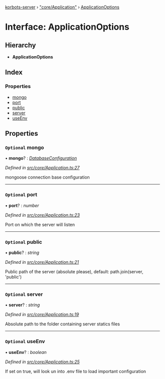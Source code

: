 [korbots-server](../README.md) › ["core/Application"](../modules/_core_application_.md) › [ApplicationOptions](_core_application_.applicationoptions.md)

# Interface: ApplicationOptions

## Hierarchy

* **ApplicationOptions**

## Index

### Properties

* [mongo](_core_application_.applicationoptions.md#optional-mongo)
* [port](_core_application_.applicationoptions.md#optional-port)
* [public](_core_application_.applicationoptions.md#optional-public)
* [server](_core_application_.applicationoptions.md#optional-server)
* [useEnv](_core_application_.applicationoptions.md#optional-useenv)

## Properties

### `Optional` mongo

• **mongo**? : *[DatabaseConfiguration](_core_application_.databaseconfiguration.md)*

*Defined in [src/core/Application.ts:27](https://github.com/Xisabla/Korbots/blob/c7d0b2c/server/src/core/Application.ts#L27)*

mongoose connection base configuration

___

### `Optional` port

• **port**? : *number*

*Defined in [src/core/Application.ts:23](https://github.com/Xisabla/Korbots/blob/c7d0b2c/server/src/core/Application.ts#L23)*

Port on which the server will listen

___

### `Optional` public

• **public**? : *string*

*Defined in [src/core/Application.ts:21](https://github.com/Xisabla/Korbots/blob/c7d0b2c/server/src/core/Application.ts#L21)*

Public path of the server (absolute please), default: path.join(server, 'public')

___

### `Optional` server

• **server**? : *string*

*Defined in [src/core/Application.ts:19](https://github.com/Xisabla/Korbots/blob/c7d0b2c/server/src/core/Application.ts#L19)*

Absolute path to the folder containing server statics files

___

### `Optional` useEnv

• **useEnv**? : *boolean*

*Defined in [src/core/Application.ts:25](https://github.com/Xisabla/Korbots/blob/c7d0b2c/server/src/core/Application.ts#L25)*

If set on true, will look un into .env file to load important configuration

